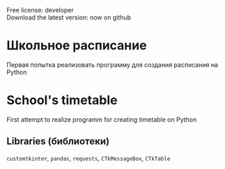 Free license: developer<br>
Download the latest version: now on github
# Школьное расписание
Первая попытка реализовать программу для создания расписания на Python

# School's timetable
First attempt to realize programm for creating timetable on Python

## Libraries (библиотеки)
`customtkinter`, `pandas`, `requests`, `CTkMessageBox`, `CTkTable`
